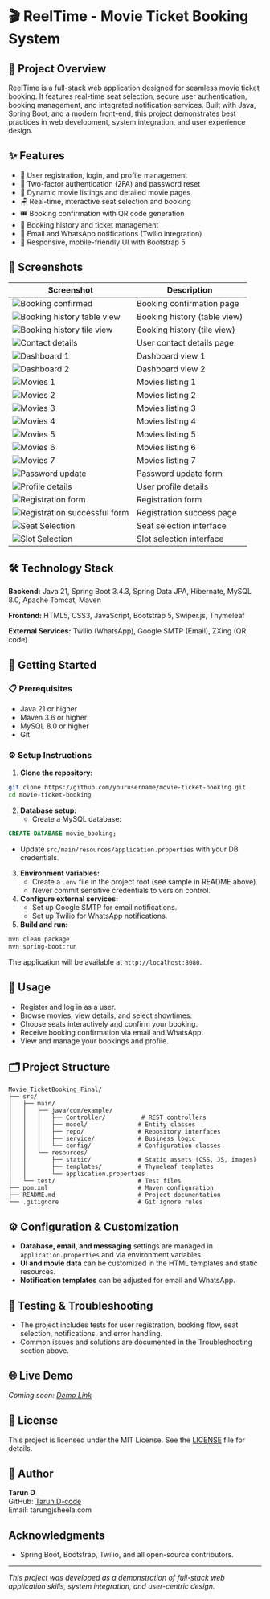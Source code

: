 # 🎬 ReelTime - Movie Ticket Booking System

## 📝 Project Overview
ReelTime is a full-stack web application designed for seamless movie ticket booking. It features real-time seat selection, secure user authentication, booking management, and integrated notification services. Built with Java, Spring Boot, and a modern front-end, this project demonstrates best practices in web development, system integration, and user experience design.

## ✨ Features
- 👤 User registration, login, and profile management
- 🔐 Two-factor authentication (2FA) and password reset
- 🎥 Dynamic movie listings and detailed movie pages
- 🪑 Real-time, interactive seat selection and booking
- 🎟️ Booking confirmation with QR code generation
- 📖 Booking history and ticket management
- 📧 Email and WhatsApp notifications (Twilio integration)
- 📱 Responsive, mobile-friendly UI with Bootstrap 5

## 📸 Screenshots
| Screenshot                | Description                       |
|---------------------------|-----------------------------------|
| ![Booking confirmed](screenshots/Booking%20confirmed.png) | Booking confirmation page |
| ![Booking history table view](screenshots/booking%20history%20table%20view.png) | Booking history (table view) |
| ![Booking history tile view](screenshots/booking%20history%20tile%20view.png) | Booking history (tile view) |
| ![Contact details](screenshots/contact%20details.png) | User contact details page |
| ![Dashboard 1](screenshots/Dashboard%201.png) | Dashboard view 1 |
| ![Dashboard 2](screenshots/Dashboard%202.png) | Dashboard view 2 |
| ![Movies 1](screenshots/movies%201.png) | Movies listing 1 |
| ![Movies 2](screenshots/movies%202.png) | Movies listing 2 |
| ![Movies 3](screenshots/movies%203.png) | Movies listing 3 |
| ![Movies 4](screenshots/movies%204.png) | Movies listing 4 |
| ![Movies 5](screenshots/movies%205.png) | Movies listing 5 |
| ![Movies 6](screenshots/movies%206.png) | Movies listing 6 |
| ![Movies 7](screenshots/movies%207.png) | Movies listing 7 |
| ![Password update](screenshots/password%20update.png) | Password update form |
| ![Profile details](screenshots/profile%20details.png) | User profile details |
| ![Registration form](screenshots/registration%20form.png) | Registration form |
| ![Registration successful form](screenshots/registration%20successful%20form.png) | Registration success page |
| ![Seat Selection](screenshots/Seat%20Selection.png) | Seat selection interface |
| ![Slot Selection](screenshots/Slot%20Selection.png) | Slot selection interface |

## 🛠️ Technology Stack
**Backend:**  Java 21, Spring Boot 3.4.3, Spring Data JPA, Hibernate, MySQL 8.0, Apache Tomcat, Maven

**Frontend:** HTML5, CSS3, JavaScript, Bootstrap 5, Swiper.js, Thymeleaf

**External Services:** Twilio (WhatsApp), Google SMTP (Email), ZXing (QR code)

## 🚀 Getting Started
### 📋 Prerequisites
- Java 21 or higher
- Maven 3.6 or higher
- MySQL 8.0 or higher
- Git

### ⚙️ Setup Instructions
1. **Clone the repository:**
```bash
git clone https://github.com/yourusername/movie-ticket-booking.git
cd movie-ticket-booking
```
2. **Database setup:**
   - Create a MySQL database:
```sql
CREATE DATABASE movie_booking;
```
   - Update `src/main/resources/application.properties` with your DB credentials.
3. **Environment variables:**
   - Create a `.env` file in the project root (see sample in README above).
   - Never commit sensitive credentials to version control.
4. **Configure external services:**
   - Set up Google SMTP for email notifications.
   - Set up Twilio for WhatsApp notifications.
5. **Build and run:**
```bash
mvn clean package
mvn spring-boot:run
```
   The application will be available at `http://localhost:8080`.

## 📖 Usage
- Register and log in as a user.
- Browse movies, view details, and select showtimes.
- Choose seats interactively and confirm your booking.
- Receive booking confirmation via email and WhatsApp.
- View and manage your bookings and profile.

## 🗂️ Project Structure
```
Movie_TicketBooking_Final/
├── src/
│   ├── main/
│   │   ├── java/com/example/
│   │   │   ├── Controller/          # REST controllers
│   │   │   ├── model/              # Entity classes
│   │   │   ├── repo/               # Repository interfaces
│   │   │   ├── service/            # Business logic
│   │   │   └── config/             # Configuration classes
│   │   └── resources/
│   │       ├── static/             # Static assets (CSS, JS, images)
│   │       ├── templates/          # Thymeleaf templates
│   │       └── application.properties
│   └── test/                       # Test files
├── pom.xml                         # Maven configuration
├── README.md                       # Project documentation
└── .gitignore                      # Git ignore rules
```

## ⚙️ Configuration & Customization
- **Database, email, and messaging** settings are managed in `application.properties` and via environment variables.
- **UI and movie data** can be customized in the HTML templates and static resources.
- **Notification templates** can be adjusted for email and WhatsApp.

## 🧪 Testing & Troubleshooting
- The project includes tests for user registration, booking flow, seat selection, notifications, and error handling.
- Common issues and solutions are documented in the Troubleshooting section above.

## 🌐 Live Demo
*Coming soon: [Demo Link](#)*

## 📄 License
This project is licensed under the MIT License. See the [LICENSE](LICENSE) file for details.

## 👤 Author
**Tarun D**  
GitHub: [Tarun D-code]()  
Email: tarungjsheela.com

##  Acknowledgments
- Spring Boot, Bootstrap, Twilio, and all open-source contributors.

---
*This project was developed as a demonstration of full-stack web application skills, system integration, and user-centric design.* 